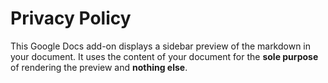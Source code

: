 # Privacy Policy

This Google Docs add-on displays a sidebar preview of the markdown in your document. It uses the content of your document for the **sole purpose** of rendering the preview and **nothing else**.